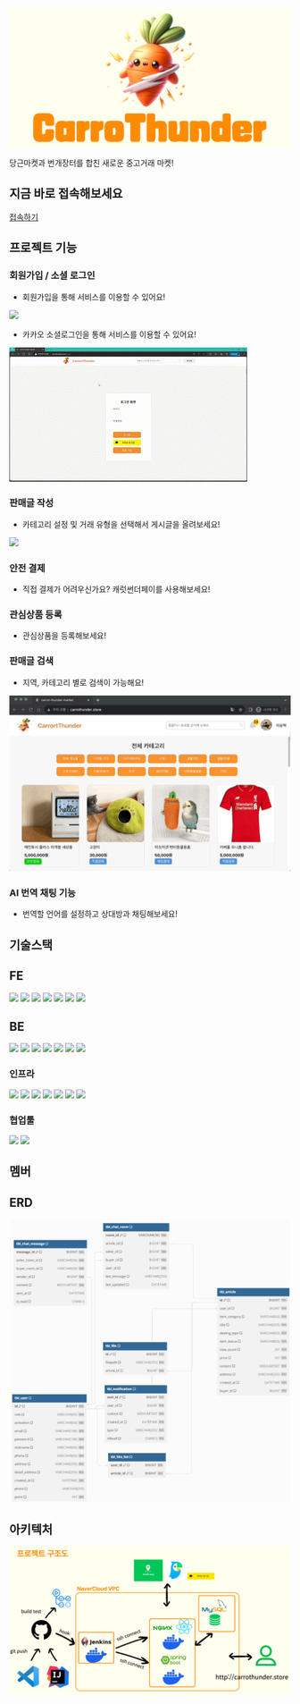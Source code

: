 
<img src="https://raw.githubusercontent.com/NC7-CarroThunder/.github/main/profile/img/CarroThunder-logo.png">

<p>당근마켓과 번개장터를 합친 새로운 중고거래 마켓!</p>

## 지금 바로 접속해보세요

<a href ="http://carrothunder.store"> 접속하기</a>

## 프로젝트 기능

### 회원가입 / 소셜 로그인
- 회원가입을 통해 서비스를 이용할 수 있어요!
<img src="https://raw.githubusercontent.com/NC7-CarroThunder/.github/main/profile/img/회원가입.gif">

- 카카오 소셜로그인을 통해 서비스를 이용할 수 있어요!
<img src="https://raw.githubusercontent.com/NC7-CarroThunder/.github/main/profile/img/카카오로그인.gif">

### 판매글 작성
- 카테고리 설정 및 거래 유형을 선택해서 게시글을 올려보세요!
<img src="https://raw.githubusercontent.com/NC7-CarroThunder/.github/main/profile/img/게시글작성.gif">

### 안전 결제
- 직접 결제가 어려우신가요? 캐럿썬더페이를 사용해보세요!

### 관심상품 등록
- 관심상품을 등록해보세요!

### 판매글 검색
- 지역, 카테고리 별로 검색이 가능해요!

<img src="https://raw.githubusercontent.com/NC7-CarroThunder/.github/main/profile/img/검색.gif">

### AI 번역 채팅 기능
- 번역할 언어를 설정하고 상대방과 채팅해보세요!





## 기술스택
## FE
<div> 

  <img src="https://img.shields.io/badge/html5-E34F26?style=for-the-badge&logo=html5&logoColor=white"> 
  <img src="https://img.shields.io/badge/css-1572B6?style=for-the-badge&logo=css3&logoColor=white"> 
  <img src="https://img.shields.io/badge/javascript-F7DF1E?style=for-the-badge&logo=javascript&logoColor=black"> 
  <img src="https://img.shields.io/badge/react-61DAFB?style=for-the-badge&logo=react&logoColor=black"> 
  <img src="https://img.shields.io/badge/Axios-5a2f88?style=for-the-badge&logo=axios&logoColor=white">
  <img src="https://img.shields.io/badge/Styled_Components-DB7093?style=for-the-badge&logo=styled-components&logoColor=white">
  <img src="https://img.shields.io/badge/react--router--dom-CA4245?style=for-the-badge&logo=react-router-dom&logoColor=white">
</div>

## BE
<div> 
  <img src="https://img.shields.io/badge/JAVA-007396?style=for-the-badge&logo=java&logoColor=white">
  <img src="https://img.shields.io/badge/Gradle-02303A?style=for-the-badge&logo=Gradle&logoColor=white">
  <img src="https://img.shields.io/badge/jsonwebtokens-000000?style=for-the-badge&logo=jsonwebtokens&logoColor=white">
  <img src="https://img.shields.io/badge/springboot-6DB33F?style=for-the-badge&logo=springboot&logoColor=white">
  <img src="https://img.shields.io/badge/springsecurity-6DB33F?style=for-the-badge&logo=springsecurity&logoColor=white">
  <img src="https://img.shields.io/badge/MySQL-4479A1?style=for-the-badge&logo=mysql&logoColor=white">

  <img src="https://img.shields.io/badge/Postman-FF6C37?style=for-the-badge&logo=Postman&logoColor=white"/>

</div>

### 인프라
<div>
  <img src="https://img.shields.io/badge/Navercloud-03C75A?style=for-the-badge&logo=naver&logoColor=white"/>
  <img src="https://img.shields.io/badge/GithubActions-2088FF?style=for-the-badge&logo=githubactions&logoColor=white"/>
  <img src="https://img.shields.io/badge/Linux-FCC624?style=for-the-badge&logo=Linux&logoColor=white">
  <img src="https://img.shields.io/badge/Ubuntu-E95420?style=for-the-badge&logo=Ubuntu&logoColor=white">
  <img src="https://img.shields.io/badge/NGINX-009639?style=for-the-badge&logo=nginx&logoColor=white"/>
  <img src="https://img.shields.io/badge/Docker-0db7ed?style=for-the-badge&logo=docker&logoColor=white"/>
  <img src="https://img.shields.io/badge/Jenkins-d33834?style=for-the-badge&logo=jenkins&logoColor=white"/>
</div>

### 협업툴
<div>
  <img src="https://img.shields.io/badge/Notion-000000?style=for-the-badge&logo=Notion&logoColor=white"/> 
  <img src="https://img.shields.io/badge/Slack-4A154B?style=for-the-badge&logo=slack&logoColor=white"/>
</div>

## 멤버

## ERD
<img src="https://raw.githubusercontent.com/NC7-CarroThunder/.github/main/profile/img/erd.png">


## 아키텍처

<img src="https://raw.githubusercontent.com/NC7-CarroThunder/.github/main/profile/img/arch.png">
